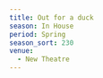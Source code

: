 ```yaml
---
title: Out for a duck
season: In House
period: Spring
season_sort: 230
venue:
  - New Theatre
---
```



